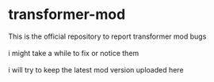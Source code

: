 # transformer-mod
This is the official repository to report transformer mod bugs\
\
i might take a while to fix or notice them\
\
i will try to keep the latest mod version uploaded here